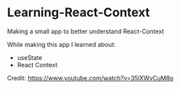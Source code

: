 # Learning-React-Context

Making a small app to better understand React-Context

While making this app I learned about:

- useState
- React Context

Credit: https://www.youtube.com/watch?v=35lXWvCuM8o
